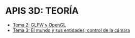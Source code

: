 # APIS 3D: TEORÍA

- [Tema 2: GLFW y OpenGL](../blob/main/T2.md)
- [Tema 3: El mundo y sus entidades, control de la cámara](../blob/master/TEORIA/T3.md)
